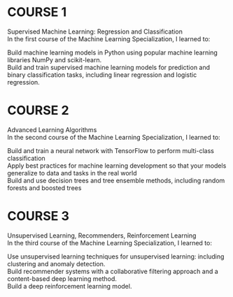# COURSE 1
Supervised Machine Learning: Regression and Classification<br>
In the first course of the Machine Learning Specialization, I learned to:<br>

Build machine learning models in Python using popular machine learning libraries NumPy and scikit-learn.<br>
Build and train supervised machine learning models for prediction and binary classification tasks, including linear regression and logistic regression.<br>

# COURSE 2
Advanced Learning Algorithms<br>
In the second course of the Machine Learning Specialization, I learned to:<br>

Build and train a neural network with TensorFlow to perform multi-class classification<br>
Apply best practices for machine learning development so that your models generalize to data and tasks in the real world<br>
Build and use decision trees and tree ensemble methods, including random forests and boosted trees<br>

# COURSE 3
Unsupervised Learning, Recommenders, Reinforcement Learning<br>
In the third course of the Machine Learning Specialization, I learned to:<br>

Use unsupervised learning techniques for unsupervised learning: including clustering and anomaly detection.<br>
Build recommender systems with a collaborative filtering approach and a content-based deep learning method.<br>
Build a deep reinforcement learning model.
